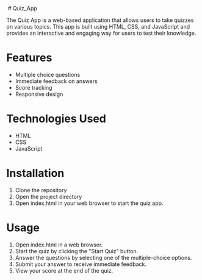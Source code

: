 <img src="">
# Quiz_App

The Quiz App is a web-based application that allows users to take quizzes on various topics. This app is built using HTML, CSS, and JavaScript and provides an interactive and engaging way for users to test their knowledge.

# Features
<ul>
  <li>Multiple choice questions</li>
  <li>Immediate feedback on answers</li>
  <li>Score tracking</li>
  <li>Responsive design</li>
</ul>

# Technologies Used
<ul>
  <li>HTML</li>
  <li>CSS</li>
  <li>JavaScript</li>
</ul>

# Installation
<ol>
  <li>Clone the repository
</li>
  <li>Open the project directory</li>
  <li>Open index.html in your web browser to start the quiz app.</li>
</ol>

# Usage
<ol>
  <li>Open index.html in a web browser.</li>
  <li>Start the quiz by clicking the "Start Quiz" button.</li>
  <li>Answer the questions by selecting one of the multiple-choice options.</li>
  <li>Submit your answer to receive immediate feedback.</li>
  <li>View your score at the end of the quiz.</li>
</ol>






